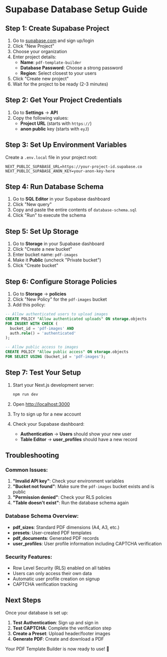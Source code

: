 # Supabase Database Setup Guide

## Step 1: Create Supabase Project

1. Go to [supabase.com](https://supabase.com) and sign up/login
2. Click "New Project"
3. Choose your organization
4. Enter project details:
   - **Name**: `pdf-template-builder`
   - **Database Password**: Choose a strong password
   - **Region**: Select closest to your users
5. Click "Create new project"
6. Wait for the project to be ready (2-3 minutes)

## Step 2: Get Your Project Credentials

1. Go to **Settings** → **API**
2. Copy the following values:
   - **Project URL** (starts with `https://`)
   - **anon public** key (starts with `eyJ`)

## Step 3: Set Up Environment Variables

Create a `.env.local` file in your project root:

```env
NEXT_PUBLIC_SUPABASE_URL=https://your-project-id.supabase.co
NEXT_PUBLIC_SUPABASE_ANON_KEY=your-anon-key-here
```

## Step 4: Run Database Schema

1. Go to **SQL Editor** in your Supabase dashboard
2. Click "New query"
3. Copy and paste the entire contents of `database-schema.sql`
4. Click "Run" to execute the schema

## Step 5: Set Up Storage

1. Go to **Storage** in your Supabase dashboard
2. Click "Create a new bucket"
3. Enter bucket name: `pdf-images`
4. Make it **Public** (uncheck "Private bucket")
5. Click "Create bucket"

## Step 6: Configure Storage Policies

1. Go to **Storage** → **policies**
2. Click "New Policy" for the `pdf-images` bucket
3. Add this policy:

```sql
-- Allow authenticated users to upload images
CREATE POLICY "Allow authenticated uploads" ON storage.objects
FOR INSERT WITH CHECK (
  bucket_id = 'pdf-images' AND
  auth.role() = 'authenticated'
);

-- Allow public access to images
CREATE POLICY "Allow public access" ON storage.objects
FOR SELECT USING (bucket_id = 'pdf-images');
```

## Step 7: Test Your Setup

1. Start your Next.js development server:
   ```bash
   npm run dev
   ```

2. Open [http://localhost:3000](http://localhost:3000)

3. Try to sign up for a new account

4. Check your Supabase dashboard:
   - **Authentication** → **Users** should show your new user
   - **Table Editor** → **user_profiles** should have a new record

## Troubleshooting

### Common Issues:

1. **"Invalid API key"**: Check your environment variables
2. **"Bucket not found"**: Make sure the `pdf-images` bucket exists and is public
3. **"Permission denied"**: Check your RLS policies
4. **"Table doesn't exist"**: Run the database schema again

### Database Schema Overview:

- **pdf_sizes**: Standard PDF dimensions (A4, A3, etc.)
- **presets**: User-created PDF templates
- **pdf_documents**: Generated PDF records
- **user_profiles**: User profile information including CAPTCHA verification

### Security Features:

- Row Level Security (RLS) enabled on all tables
- Users can only access their own data
- Automatic user profile creation on signup
- CAPTCHA verification tracking

## Next Steps

Once your database is set up:

1. **Test Authentication**: Sign up and sign in
2. **Test CAPTCHA**: Complete the verification step
3. **Create a Preset**: Upload header/footer images
4. **Generate PDF**: Create and download a PDF

Your PDF Template Builder is now ready to use! 🎉
